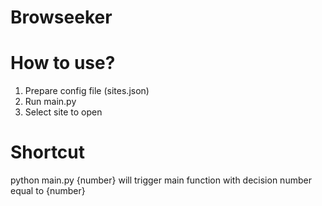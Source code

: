 # Browseeker

# How to use?
 1. Prepare config file (sites.json)
 2. Run main.py
 3. Select site to open

# Shortcut
 python main.py {number}
 will trigger main function with decision number equal to {number}

